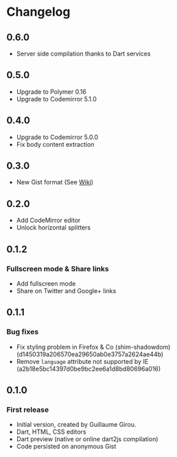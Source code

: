 # Changelog

## 0.6.0

* Server side compilation thanks to Dart services

## 0.5.0

* Upgrade to Polymer 0.16
* Upgrade to Codemirror 5.1.0

## 0.4.0

* Upgrade to Codemirror 5.0.0
* Fix body content extraction

## 0.3.0

* New Gist format (See [Wiki](https://github.com/dartlab/dartlab/wiki/Gist-persistence))

## 0.2.0

* Add CodeMirror editor
* Unlock horizontal splitters

## 0.1.2

### Fullscreen mode & Share links

* Add fullscreen mode
* Share on Twitter and Google+ links

## 0.1.1

### Bug fixes

* Fix styling problem in Firefox & Co (shim-shadowdom) (d1450319a206570ea29650ab0e3757a2624ae44b)
* Remove `language` attribute not supported by IE (a2b18e5bc14397d0be9bc2ee6a1d8bd80696a016)

## 0.1.0

### First release

* Initial version, created by Guillaume Girou.
* Dart, HTML, CSS editors
* Dart preview (native or online dart2js compilation)
* Code persisted on anonymous Gist